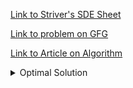[Link to Striver's SDE Sheet](https://takeuforward.org/interviews/strivers-sde-sheet-top-coding-interview-problems/)

[Link to problem on GFG](https://practice.geeksforgeeks.org/problems/implementing-floyd-warshall2042/1)

[Link to Article on Algorithm](https://cp-algorithms.com/graph/all-pair-shortest-path-floyd-warshall.html)

<details><summary>Optimal Solution</summary>

Optimal Solution: TC = `O(V * V * V)`, SC = `O(1)`

Total Time Taken: `0.36`


<details><summary>Clean Code</summary>

![](https://github.com/archishmanghos/code-images/blob/master/GFG/Shortest-Path-Floyd-Warshall.png)

</details>

</details>